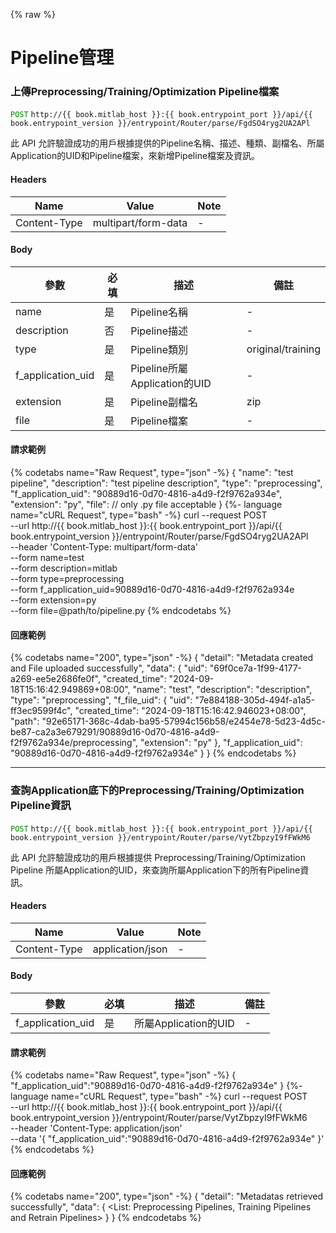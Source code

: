 {% raw %}
<style>
r { color: Red }
o { color: Orange }
g { color: Green }
</style>

# Pipeline管理

### 上傳Preprocessing/Training/Optimization Pipeline檔案
<g>`POST`</g>  `http://{{ book.mitlab_host }}:{{ book.entrypoint_port }}/api/{{ book.entrypoint_version }}/entrypoint/Router/parse/FgdSO4ryg2UA2APl`

此 API 允許驗證成功的用戶根據提供的Pipeline名稱、描述、種類、副檔名、所屬Application的UID和Pipeline檔案，來新增Pipeline檔案及資訊。

#### Headers
| Name | Value | Note |
| --------- | ---------------- |-|
| Content-Type | multipart/form-data | -|

#### Body
| 參數      | 必填 | 描述             |備註|
| --------- | ---- | ---------------- |-|
| name| 是| Pipeline名稱| -|
| description| 否 | Pipeline描述|-|
|type|是|Pipeline類別|original/training|
|f_application_uid|是|Pipeline所屬Application的UID|-|
|extension|是|Pipeline副檔名|zip|
|file|是|Pipeline檔案|-|

#### 請求範例
{% codetabs name="Raw Request", type="json" -%}
{
  "name": "test pipeline",
  "description": "test pipeline description",
  "type": "preprocessing",
  "f_application_uid": "90889d16-0d70-4816-a4d9-f2f9762a934e",
  "extension": "py",
  "file":<file> // only .py file acceptable
}
{%- language name="cURL Request", type="bash" -%}
curl --request POST \
  --url http://{{ book.mitlab_host }}:{{ book.entrypoint_port }}/api/{{ book.entrypoint_version }}/entrypoint/Router/parse/FgdSO4ryg2UA2APl \
  --header 'Content-Type: multipart/form-data' \
  --form name=test \
  --form description=mitlab \
  --form type=preprocessing \
  --form f_application_uid=90889d16-0d70-4816-a4d9-f2f9762a934e \
  --form extension=py \
  --form file=@path/to/pipeline.py
{% endcodetabs %}

#### 回應範例
{% codetabs name="200", type="json" -%}
{
  "detail": "Metadata created and File uploaded successfully",
  "data": {
    "uid": "69f0ce7a-1f99-4177-a269-ee5e2686fe0f",
    "created_time": "2024-09-18T15:16:42.949869+08:00",
    "name": "test",
    "description": "description",
    "type": "preprocessing",
    "f_file_uid": {
      "uid": "7e884188-305d-494f-a1a5-ff3ec9599f4c",
      "created_time": "2024-09-18T15:16:42.946023+08:00",
      "path": "92e65171-368c-4dab-ba95-57994c156b58/e2454e78-5d23-4d5c-be87-ca2a3e679291/90889d16-0d70-4816-a4d9-f2f9762a934e/preprocessing",
      "extension": "py"
    },
    "f_application_uid": "90889d16-0d70-4816-a4d9-f2f9762a934e"
  }
}
{% endcodetabs %}

---


### 查詢Application底下的Preprocessing/Training/Optimization Pipeline資訊
<g>`POST`</g>  `http://{{ book.mitlab_host }}:{{ book.entrypoint_port }}/api/{{ book.entrypoint_version }}/entrypoint/Router/parse/VytZbpzyI9fFWkM6`

此 API 允許驗證成功的用戶根據提供 Preprocessing/Training/Optimization Pipeline 所屬Application的UID，來查詢所屬Application下的所有Pipeline資訊。

#### Headers
| Name | Value | Note |
| --------- | ---------------- |-|
| Content-Type | application/json | -|

#### Body
| 參數      | 必填 | 描述             |備註|
| --------- | ---- | ---------------- |-|
| f_application_uid| 是| 所屬Application的UID| -|

#### 請求範例
{% codetabs name="Raw Request", type="json" -%}
{
    "f_application_uid":"90889d16-0d70-4816-a4d9-f2f9762a934e"
}
{%- language name="cURL Request", type="bash" -%}
curl --request POST \
  --url http://{{ book.mitlab_host }}:{{ book.entrypoint_port }}/api/{{ book.entrypoint_version }}/entrypoint/Router/parse/VytZbpzyI9fFWkM6 \
  --header 'Content-Type: application/json' \
  --data '{
    "f_application_uid":"90889d16-0d70-4816-a4d9-f2f9762a934e"
}'
{% endcodetabs %}

#### 回應範例
{% codetabs name="200", type="json" -%}
{
  "detail": "Metadatas retrieved successfully",
  "data": {
		<List: Preprocessing Pipelines, Training Pipelines and Retrain Pipelines>
	}
}
{% endcodetabs %}
